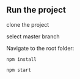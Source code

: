 ## Run the project

clone the project

select master branch

Navigate to the root folder:

```
npm install
```

``` 
npm start
``` 
